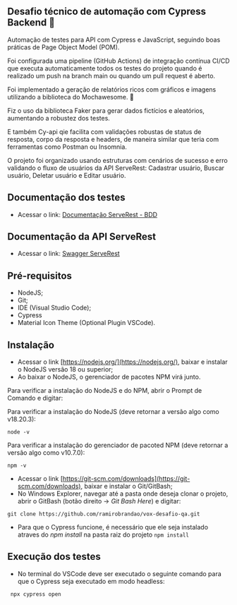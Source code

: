 ## Desafio técnico de automação com Cypress Backend 💛

Automação de testes para API com Cypress e JavaScript, seguindo boas práticas de Page Object Model (POM).

Foi configurada uma pipeline (GitHub Actions) de integração contínua CI/CD que executa automaticamente todos os testes do projeto quando é realizado um push na branch main ou quando um pull request é aberto.

Foi implementado a geração de relatórios ricos com gráficos e imagens utilizando a biblioteca do Mochawesome. 🚀

Fiz o uso da biblioteca Faker para gerar dados fictícios e aleatórios, aumentando a robustez dos testes.

E também Cy-api qie facilita com validações robustas de status de resposta, corpo da resposta e headers, de maneira similar que teria com ferramentas como Postman ou Insomnia.

O projeto foi organizado usando estruturas com cenários de sucesso e erro validando o fluxo de usuários da API ServeRest: Cadastrar usuário, Buscar usuário, Deletar usuário e Editar usuário.

## Documentação dos testes 

- Acessar o link: [Documentação ServeRest - BDD](https://github.com/ramirobrandao/act-desafio-qa-backend/blob/main/cypress/docs/Documenta%C3%A7%C3%A3o%20ServeRest%20-%20BDD.pdf)  

## Documentação da API ServeRest

- Acessar o link: [Swagger ServeRest](https://serverest.dev/)

## Pré-requisitos

- NodeJS;
- Git;
- IDE (Visual Studio Code);
- Cypress 
- Material Icon Theme (Optional Plugin VSCode).

## Instalação
- Acessar o link [https://nodejs.org/](https://nodejs.org/), baixar e instalar o NodeJS versão 18 ou superior;
- Ao baixar o NodeJS, o gerenciador de pacotes NPM virá junto. 

Para verificar a instalação do NodeJS e do NPM, abrir o Prompt de Comando e digitar:

Para verificar a instalação do NodeJS (deve retornar a versão algo como v18.20.3):

``node -v `` 

Para verificar a instalação do gerenciador de pacoted NPM (deve retornar a versão algo como v10.7.0):

``npm -v ``
- Acessar o link [https://git-scm.com/downloads](https://git-scm.com/downloads), baixar e instalar o Git/GitBash;
 - No Windows Explorer, navegar até a pasta onde deseja clonar o projeto, abrir o GitBash (botão direito -> *Git Bash Here*) e digitar:

``git clone https://github.com/ramirobrandao/vox-desafio-qa.git ``
 - Para que o Cypress funcione, é necessário que ele seja instalado atraves do *npm install* na pasta raiz do projeto
``npm install``

## Execução dos testes

- No terminal do VSCode deve ser executado o seguinte comando para que o Cypress seja executado em modo headless:

`` npx cypress open``